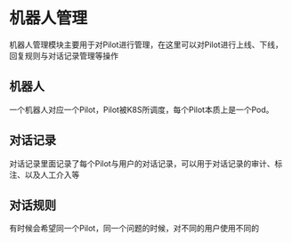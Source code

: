# 机器人管理

机器人管理模块主要用于对Pilot进行管理，在这里可以对Pilot进行上线、下线，回复规则与对话记录管理等操作

## 机器人

一个机器人对应一个Pilot，Pilot被K8S所调度，每个Pilot本质上是一个Pod。

## 对话记录

对话记录里面记录了每个Pilot与用户的对话记录，可以用于对话记录的审计、标注、以及人工介入等

## 对话规则

有时候会希望同一个Pilot，同一个问题的时候，对不同的用户使用不同的
